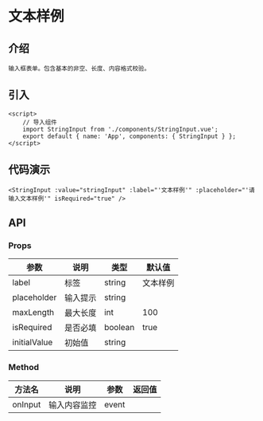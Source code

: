 # 文本样例

## 介绍
```
输入框表单。包含基本的非空、长度、内容格式校验。
```

## 引入
```
<script>
    // 导入组件
    import StringInput from './components/StringInput.vue';
    export default { name: 'App', components: { StringInput } };
</script> 
```
## 代码演示
```
<StringInput :value="stringInput" :label="'文本样例'" :placeholder="'请输入文本样例'" isRequired="true" />  
```
## API 
### Props
| 参数	| 说明	| 类型	| 默认值 | 
| --- | --- | --- | --- |
| label | 标签 | string | 文本样例 |
| placeholder | 输入提示 | string |  |    
| maxLength | 最大长度 | int | 100 |   
| isRequired | 是否必填 | boolean | true |   
| initialValue | 初始值 | string |  | 
### Method
| 方法名	| 说明	| 参数	| 返回值 | 
| --- | --- | --- | --- |
| onInput | 输入内容监控 | event |  |